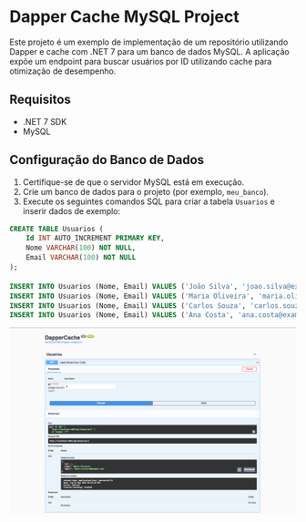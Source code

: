 # Dapper Cache MySQL Project

Este projeto é um exemplo de implementação de um repositório utilizando Dapper e cache com .NET 7 para um banco de dados MySQL. A aplicação expõe um endpoint para buscar usuários por ID utilizando cache para otimização de desempenho.

## Requisitos

- .NET 7 SDK
- MySQL

## Configuração do Banco de Dados

1. Certifique-se de que o servidor MySQL está em execução.
2. Crie um banco de dados para o projeto (por exemplo, `meu_banco`).
3. Execute os seguintes comandos SQL para criar a tabela `Usuarios` e inserir dados de exemplo:

```sql
CREATE TABLE Usuarios (
    Id INT AUTO_INCREMENT PRIMARY KEY,
    Nome VARCHAR(100) NOT NULL,
    Email VARCHAR(100) NOT NULL
);

INSERT INTO Usuarios (Nome, Email) VALUES ('João Silva', 'joao.silva@example.com');
INSERT INTO Usuarios (Nome, Email) VALUES ('Maria Oliveira', 'maria.oliveira@example.com');
INSERT INTO Usuarios (Nome, Email) VALUES ('Carlos Souza', 'carlos.souza@example.com');
INSERT INTO Usuarios (Nome, Email) VALUES ('Ana Costa', 'ana.costa@example.com');
```
<p align="center">
  <img src="/DapperCache/print/Screenshot-Swagger UI.png" width="700">
</p>